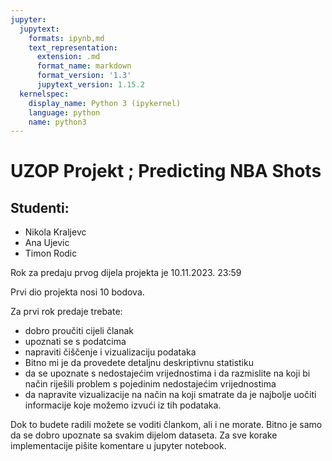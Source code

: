 ```yaml
---
jupyter:
  jupytext:
    formats: ipynb,md
    text_representation:
      extension: .md
      format_name: markdown
      format_version: '1.3'
      jupytext_version: 1.15.2
  kernelspec:
    display_name: Python 3 (ipykernel)
    language: python
    name: python3
---
```


<!-- #region -->
# UZOP Projekt ; Predicting NBA Shots

## Studenti:
- Nikola Kraljevc
- Ana Ujevic
- Timon Rodic


Rok za predaju prvog dijela projekta je 10.11.2023. 23:59

Prvi dio projekta nosi 10 bodova.

Za prvi rok predaje trebate: 
- dobro proučiti cijeli članak
- upoznati se s podatcima
- napraviti čiščenje i vizualizaciju podataka
- Bitno mi je da provedete detaljnu deskriptivnu statistiku
- da se upoznate s nedostajećim vrijednostima i da razmislite na koji bi način riješili problem s pojedinim nedostajećim vrijednostima
- da napravite vizualizacije na način na koji smatrate da je najbolje uočiti informacije koje možemo izvući iz tih podataka.

Dok to budete radili možete se voditi člankom, ali i ne morate. Bitno je samo da se dobro upoznate sa svakim dijelom dataseta. Za sve korake implementacije pišite komentare u jupyter notebook. 
<!-- #endregion -->


